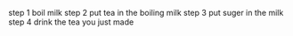 step 1 boil milk 
step 2 put tea in the boiling milk 
step 3 put suger in the milk 
step 4 drink the tea you just made
